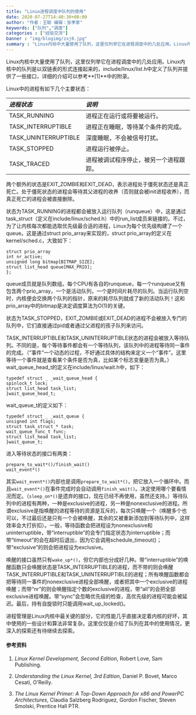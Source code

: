 ```yaml
---
title: "Linux进程调度中队列的使用"
date: 2020-07-27T14:40:30+08:00
author: "作者：王聪 编辑：张孝家"
keywords: ["队列","调度"]
categories : ["经验交流"]
banner : "img/blogimg/zxj0.jpg"
summary : "Linux内核中大量使用了队列，这里仅列举它在进程调度中的几处应用。Linux内核中的队列是以双链表的形式连接起来的，include/linux/list.h中定义了队列并提供了一些接口，详细的介绍可以参考[1]中的附录。"
---
```


Linux内核中大量使用了队列，这里仅列举它在进程调度中的几处应用。Linux内核中的队列是以双链表的形式连接起来的，include/linux/list.h中定义了队列并提供了一些接口，详细的介绍可以参考**[1]**中的附录。

Linux中的进程有如下几个主要状态：

| ***进程状态***       | ***说明***                             |
| :------------------- | :------------------------------------- |
| TASK_RUNNING         | 进程正在运行或将要被运行。             |
| TASK_INTERRUPTIBLE   | 进程正在睡眠，等待某个条件的完成。     |
| TASK_UNINTERRUPTIBLE | 深度睡眠，不会被信号打扰。             |
| TASK_STOPPED         | 进程运行被停止。                       |
| TASK_TRACED          | 进程被调试程序停止，被另一个进程跟踪。 |

两个额外的状态是EXIT_ZOMBIE和EXIT_DEAD，表示进程处于僵死状态还是真正死亡。处于僵死状态的进程会等待其父进程的收养（否则就会被init进程收养），而真正死亡的进程会被直接删除。

状态为TASK_RUNNING的进程都会被放入运行队列（runqueue）中，这是通过task_struct（定义在include/linux/sched.h）中的run_list成员来链接的。不过，为了让内核每次都能选取优先级最合适的进程，Linux为每个优先级构建了一个queue。这是通过struct prio_array来实现的，struct prio_array的定义在kernel/sched.c，大致如下：

```
struct prio_array 
int nr_active;
unsigned long bitmap[BITMAP_SIZE];
struct list_head queue[MAX_PRIO];
};
```

queue成员就是队列数组。每个CPU有各自的runqueue，每一个runqueue又有包含两个prio_array，一个是活动队列，一个是时间片耗尽的队列。当运行队列空时，内核便会交换两个队列的指针，原来的耗尽队列就成了新的活动队列！这和prio_array中的bitmap是决定调度算法为O(1)的关键。


状态为TASK_STOPPED，EXIT_ZOMBIE或EXIT_DEAD的进程不会被放入专门的队列中，它们直接通过pid或者通过父进程的孩子队列来访问。


TASK_INTERRUPTIBLE和TASK_UNINTERRUPTIBLE状态的进程会被放入等待队列。不同的是，每个等待事件都会有一个等待队列，该队列中的进程等待同一事件的完成。（“事件”一个动态的过程，不好通过具体的结构来定义一个“事件”。这里等待一个事件就是查看某个条件是否为真，比如某个标志变量是否为真。）wait_queue_head_t的定义在include/linux/wait.h中，如下：

```
typedef struct _ _wait_queue_head {
spinlock_t lock;
struct list_head task_list;
}wait_queue_head_t;
```

wait_queue_t的定义如下：
```
typedef struct _ _wait_queue {
unsigned int flags;
struct task_struct * task;
wait_queue_func_t func;
struct list_head task_list;
}wait_queue_t;
```

进入等待状态的接口有两类：

```
prepare_to_wait*()/finish_wait()
wait_event*()
```

其实```wait_event*()```内部也是调用```prepare_to_wait*()```，把它放入一个循环中。而且```wait_event*()```在事件完成时会自动调用```finish_wait()```。决定使用哪个要看情况而定。（```sleep_on*()```是遗弃的接口，现在已经不再使用，虽然还支持。）等待队列中的进程有两种，一种是exclusive的进程，另一种是nonexclusive的进程。所谓exclusive是指唤醒的进程等待的资源是互斥的，每次只唤醒一个（唤醒多个也可以，不过最后还是只有一个会被唤醒，其余的又被重新添加到等待队列中，这样效率会大打折扣）。一般，等待函数会把进程设为nonexclusive和uninterruptible，带“interruptible”的会专门指定状态为interruptible；而带“timeout”的会在超时后退出，因为它会调用schedule_timeout()；带“exclusive”的则会把进程设为exclusive。

唤醒的接口虽然只有```wake_up*()```，但它内部也分成好几种。带“interruptible”的唤醒函数只会唤醒状态是TASK_INTERRUPTIBLE的进程，而不带的则会唤醒TASK_INTERRUPTIBLE和TASK_UNINTERRUPTIBLE的进程；所有唤醒函数都会把等待同一事件的nonexclusive进程全部唤醒，或者把其中一个exclusive的进程唤醒；而带“nr”的则会唤醒指定个数的exclusive的进程，带“all”的会把全部exclusive进程唤醒。带“sync”会忽略优先级的检查，高优先级的进程可能会被延迟。最后，持有自旋锁时只能调用wait_up_locked()。

进程管理是Linux内核中最关键的部分，它的性能几乎直接决定着内核的好坏，其中使用的一些设计和算法非常复杂。这里仅仅是介绍了队列在其中的使用情况，更深入的探索还有待继续去探索。

#### 参考资料

1. *Linux Kernel Development, Second Edition*, Robert Love, Sam Publishing.

2. *Understanding the Linux Kernel, 3rd Edition*, Daniel P. Bovet, Marco Cesati, O'Reilly.

3. *The Linux Kernel Primer: A Top-Down Approach for x86 and PowerPC Architectures*, Claudia Salzberg Rodriguez, Gordon Fischer, Steven Smolski, Prentice Hall PTR.